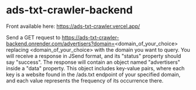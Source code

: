 # ads-txt-crawler-backend
Front available here: https://ads-txt-crawler.vercel.app/

Send a GET request to https://ads-txt-crawler-backend.onrender.com/advertisers?domain=<domain_of_your_choice>
replacing <domain_of_your_choice> with the domain you want to query.
You will receive a response in JSend format, and its "status" property should say "success".
The response will contain an object named "advertisers" inside a "data" property.
This object includes key-value pairs, where each key is a website found in the /ads.txt endpoint of your specified domain,
and each value represents the frequency of its occurrence there.

